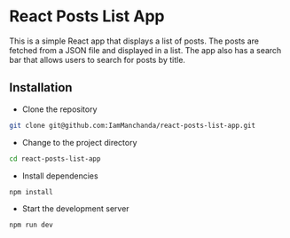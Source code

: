 # React Posts List App

This is a simple React app that displays a list of posts. The posts are fetched from a JSON file and displayed in a list. The app also has a search bar that allows users to search for posts by title.

## Installation

- Clone the repository

```bash
git clone git@github.com:IamManchanda/react-posts-list-app.git
```

- Change to the project directory

```bash
cd react-posts-list-app
```

- Install dependencies

```bash
npm install
```

- Start the development server

```bash
npm run dev
```
